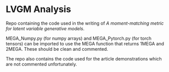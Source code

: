 # LVGM Analysis
Repo containing the code used in the writing of *A moment-matching metric for latent variable generative models*.

MEGA_Numpy.py (for numpy arrays) and MEGA_Pytorch.py (for torch tensors) can be imported to use the MEGA function that returns 1MEGA and 2MEGA. These should be clean and commented.

The repo also contains the code used for the article demonstrations which are not commented unfortunately.

